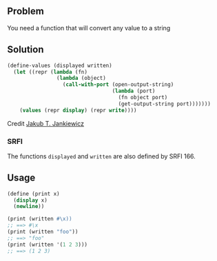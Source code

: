## Problem
You need a function that will convert any value to a string

## Solution
```scheme
(define-values (displayed written)
  (let ((repr (lambda (fn)
                (lambda (object)
                  (call-with-port (open-output-string)
                                  (lambda (port)
                                    (fn object port)
                                    (get-output-string port)))))))
    (values (repr display) (repr write))))
```
Credit [Jakub T. Jankiewicz](https://jcubic.pl/me)

### SRFI
The functions `displayed` and `written` are also defined by SRFI 166.

## Usage
```scheme
(define (print x)
  (display x)
  (newline))

(print (written #\x))
;; ==> #\x
(print (written "foo"))
;; ==> "foo"
(print (written '(1 2 3)))
;; ==> (1 2 3)
```